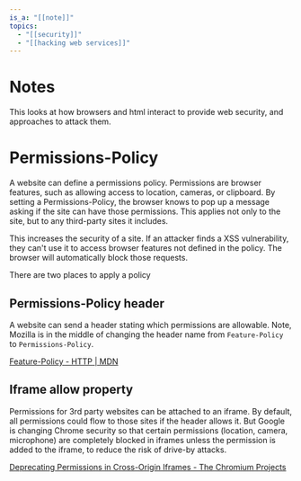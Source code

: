 ```yaml
---
is_a: "[[note]]"
topics:
  - "[[security]]"
  - "[[hacking web services]]"
---
```

# Notes
This looks at how browsers and html interact to provide web security, and approaches to attack them.

# Permissions-Policy
A website can define a permissions policy. Permissions are browser features, such as allowing access to location, cameras, or clipboard. By setting a Permissions-Policy, the browser knows to pop up a message asking if the site can have those permissions. This applies not only to the site, but to any third-party sites it includes.

This increases the security of a site. If an attacker finds a XSS vulnerability, they can't use it to access browser features not defined in the policy. The browser will automatically block those requests.

There are two places to apply a policy

## Permissions-Policy header
A website can send a header stating which permissions are allowable. Note, Mozilla is in the middle of changing the header name from ```Feature-Policy``` to ```Permissions-Policy```.

[Feature-Policy - HTTP | MDN](https://developer.mozilla.org/en-US/docs/Web/HTTP/Headers/Feature-Policy)

## Iframe allow property
Permissions for 3rd party websites can be attached to an iframe. By default, all permissions could flow to those sites if the header allows it. But Google is changing Chrome security so that certain permissions (location, camera, microphone) are completely blocked in iframes unless the permission is added to the iframe, to reduce the risk of drive-by attacks.

[Deprecating Permissions in Cross-Origin Iframes - The Chromium Projects](https://dev.chromium.org/Home/chromium-security/deprecating-permissions-in-cross-origin-iframes)
